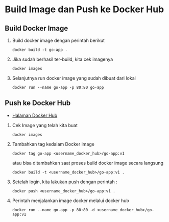 # Build Image dan Push ke Docker Hub

## Build Docker Image

  1. Build docker image dengan perintah berikut
     ```
     docker build -t go-app .
     ```
  6. Jika sudah berhasil ter-build, kita cek imagenya
     ```
     docker images
     ```
  7. Selanjutnya run docker image yang sudah dibuat dari lokal
     ```
     docker run --name go-app -p 80:80 go-app
     ```
     
## Push ke Docker Hub

* [Halaman Docker Hub](https://hub.docker.com/)

 1. Cek Image yang telah kita buat
     ```
     docker images
     ```
 2. Tambahkan tag kedalam Docker image
     ```
     docker tag go-app <username_docker_hub>/go-app:v1
     ```
     atau bisa ditambahkan saat proses build docker image secara langsung
     ```
     docker build -t <username_docker_hub>/go-app:v1 .
     ```
 3. Setelah login, kita lakukan push dengan perintah :
     ```
     docker push <username_docker_hub>/go-app:v1 .
     ```
 4. Perintah menjalankan image docker melalui docker hub
     ```
     docker run --name go-app -p 80:80 -d <username_docker_hub>/go-app:v1
     ```
